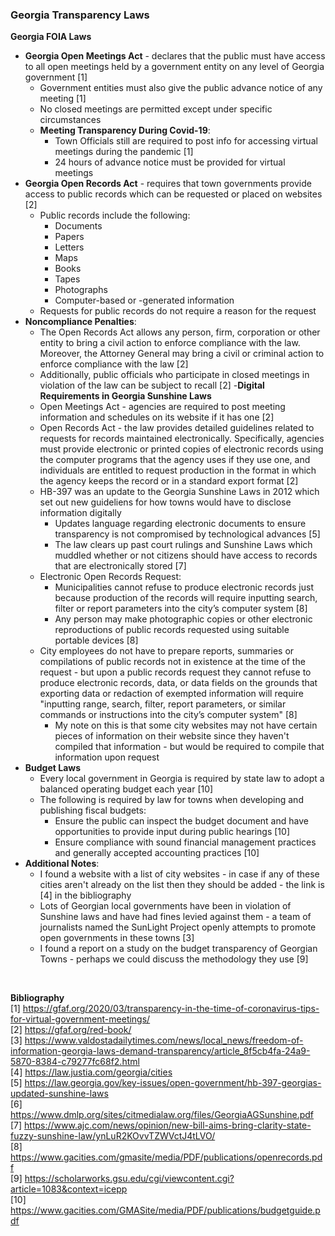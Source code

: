 ### Georgia Transparency Laws

**Georgia FOIA Laws**

- **Georgia Open Meetings Act** - declares that the public must have access to all open meetings held by a government entity on any level of Georgia government [1]
	-  Government entities must also give the public advance notice of any meeting [1]
	-  No closed meetings are permitted except under specific circumstances
	- **Meeting Transparency During Covid-19**:
		- Town Officials still are required to post info for accessing virtual meetings during the pandemic [1]
		- 24 hours of advance notice must be provided for virtual meetings
- **Georgia Open Records Act** - requires that town governments provide access to public records which can be requested or placed on websites [2]
	- Public records include the following:
		- Documents
		- Papers
		- Letters
		- Maps
		- Books
		- Tapes
		- Photographs
		- Computer-based or -generated information
	- Requests for public records do not require a reason for the request
- **Noncompliance Penalties**:
	- The Open Records Act allows any person, firm, corporation or other entity to bring a civil action to enforce compliance with the law. Moreover, the Attorney General may bring a civil or criminal action to enforce compliance with the law [2]
	- Additionally, public officials who participate in closed meetings in violation of the law can be subject to recall [2]
-**Digital Requirements in Georgia Sunshine Laws**
	- Open Meetings Act - agencies are required to post meeting information and schedules on its website if it has one [2]
	- Open Records Act - the law provides detailed guidelines related to requests for records maintained electronically. Specifically, agencies must provide electronic or printed copies of electronic records using the computer programs that the agency uses if they use one, and individuals are entitled to request production in the format in which the agency keeps the record or in a standard export format [2]
	- HB-397 was an update to the Georgia Sunshine Laws in 2012 which set out new guideliens for how towns would have to disclose information digitally
		- Updates language regarding electronic documents to ensure transparency is not compromised by technological advances [5]
		- The law clears up past court rulings and Sunshine Laws which muddled whether or not citizens should have access to records that are electronically stored [7]
	- Electronic Open Records Request:
		- Municipalities cannot refuse to produce electronic records just because production of the records will require inputting search, filter or report parameters into the city’s computer system [8]
		- Any person may make photographic copies or other electronic reproductions of public records requested using suitable portable devices [8]
	- City employees do not have to prepare reports, summaries or compilations of public records not in existence at the time of the request - but upon a public records request they cannot refuse to produce electronic records, data, or data fields on the grounds that exporting data or redaction of exempted information will require "inputting range, search, filter, report parameters, or similar commands or instructions into the city’s computer system" [8]
		- My note on this is that some city websites may not have certain pieces of information on their website since they haven't compiled that information - but would be required to compile that information upon request 
- **Budget Laws**
	- Every local government in Georgia is required by state law to adopt a balanced operating budget each year [10]
	- The following is required by law for towns when developing and publishing fiscal budgets:
		- Ensure the public can inspect the budget document and have opportunities to provide input during public hearings [10]
		- Ensure compliance with sound financial management practices and generally accepted accounting practices [10]
- **Additional Notes**:
	- I found a website with a list of city websites - in case if any of these cities aren't already on the list then they should be added - the link is [4] in the bibliography
	- Lots of Georgian local governments have been in violation of Sunshine laws and have had fines levied against them - a team of journalists named the SunLight Project openly attempts to promote open governments in these towns [3]
	- I found a report on a study on the budget transparency of Georgian Towns - perhaps we could discuss the methodology they use [9]
</br>

**Bibliography** </br>
[1] https://gfaf.org/2020/03/transparency-in-the-time-of-coronavirus-tips-for-virtual-government-meetings/ </br>
[2] https://gfaf.org/red-book/ </br>
[3] https://www.valdostadailytimes.com/news/local_news/freedom-of-information-georgia-laws-demand-transparency/article_8f5cb4fa-24a9-5870-8384-c79277fc68f2.html </br>
[4] https://law.justia.com/georgia/cities </br>
[5] https://law.georgia.gov/key-issues/open-government/hb-397-georgias-updated-sunshine-laws </br>
[6] https://www.dmlp.org/sites/citmedialaw.org/files/GeorgiaAGSunshine.pdf </br>
[7] https://www.ajc.com/news/opinion/new-bill-aims-bring-clarity-state-fuzzy-sunshine-law/ynLuR2KOvvTZWVctJ4tLVO/ </br>
[8] https://www.gacities.com/gmasite/media/PDF/publications/openrecords.pdf </br>
[9] https://scholarworks.gsu.edu/cgi/viewcontent.cgi?article=1083&context=icepp </br>
[10] https://www.gacities.com/GMASite/media/PDF/publications/budgetguide.pdf </br>